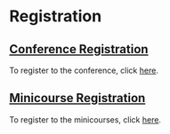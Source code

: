 # Registration

## [Conference Registration](https://bht50.github.io/registration/conference/)

  To register to the conference, click [here](https://bht50.github.io/registration/conference/).

## [Minicourse Registration](https://bht50.github.io/registration/minicourses/)

  To register to the minicourses, click [here](https://bht50.github.io/registration/minicourses/).
